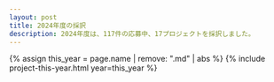 ```yaml
---
layout: post
title: 2024年度の採択
description: 2024年度は、117件の応募中、17プロジェクトを採択しました。
---
```


{% assign this_year = page.name | remove: ".md" | abs %}
{% include project-this-year.html year=this_year %}
